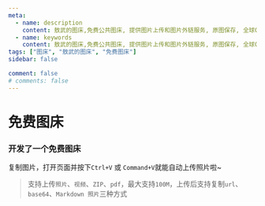 ```yaml
---
meta:
  - name: description
    content: 敖武的图床,免费公共图床, 提供图片上传和图片外链服务, 原图保存, 全球CDN加速
  - name: keywords
    content: 敖武的图床,免费公共图床, 提供图片上传和图片外链服务, 原图保存, 全球CDN加速
tags: ["图床", "敖武的图床", "免费图床"]
sidebar: false

comment: false
# comments: false
---
```


# 免费图床

### 开发了一个免费图床

复制图片，打开页面并按下`Ctrl+V` 或 `Command+V`就能自动上传照片啦~

> 支持上传`照片`、`视频`、`ZIP`、`pdf`，最大支持`100M`，上传后支持复制`url`、`base64`、`Markdown 照片`三种方式

<ImgUploader />
